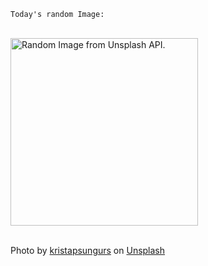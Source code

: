 `Today's random Image:`
<div>
<br>
<img height="300" src="https://images.unsplash.com/photo-1697384334092-32e3c879d1ff?crop=entropy&cs=tinysrgb&fit=max&fm=jpg&ixid=M3w1MjU4Njl8MHwxfHJhbmRvbXx8fHx8fHx8fDE2OTk0OTEwNDF8&ixlib=rb-4.0.3&q=80&w=1080" alt="Random Image from Unsplash API.">
<br>
<br>
</div>

Photo by <a href="https://unsplash.com/@kristapsungurs?utm_source=github.com/elderguardian&amp;utm_medium=referral" target="_blank_" rel="noreferrer noopener">kristapsungurs</a> on <a href="https://unsplash.com/photos/an-aerial-view-of-a-road-surrounded-by-trees-YUcKud6znAw" target="_blank" rel="noreferrer noopene">Unsplash</a>
